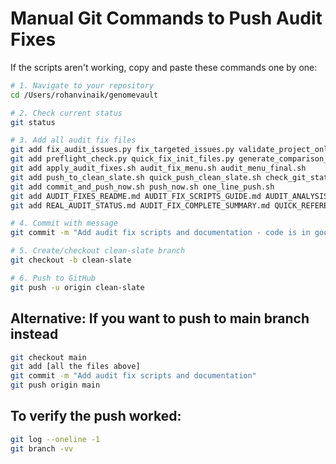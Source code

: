 # Manual Git Commands to Push Audit Fixes

If the scripts aren't working, copy and paste these commands one by one:

```bash
# 1. Navigate to your repository
cd /Users/rohanvinaik/genomevault

# 2. Check current status
git status

# 3. Add all audit fix files
git add fix_audit_issues.py fix_targeted_issues.py validate_project_only.py validate_audit_fixes.py
git add preflight_check.py quick_fix_init_files.py generate_comparison_report.py
git add apply_audit_fixes.sh audit_fix_menu.sh audit_menu_final.sh
git add push_to_clean_slate.sh quick_push_clean_slate.sh check_git_status.sh
git add commit_and_push_now.sh push_now.sh one_line_push.sh
git add AUDIT_FIXES_README.md AUDIT_FIX_SCRIPTS_GUIDE.md AUDIT_ANALYSIS_SUMMARY.md
git add REAL_AUDIT_STATUS.md AUDIT_FIX_COMPLETE_SUMMARY.md QUICK_REFERENCE.txt PUSH_SUMMARY.md

# 4. Commit with message
git commit -m "Add audit fix scripts and documentation - code is in good shape"

# 5. Create/checkout clean-slate branch
git checkout -b clean-slate

# 6. Push to GitHub
git push -u origin clean-slate
```

## Alternative: If you want to push to main branch instead

```bash
git checkout main
git add [all the files above]
git commit -m "Add audit fix scripts and documentation"
git push origin main
```

## To verify the push worked:

```bash
git log --oneline -1
git branch -vv
```
